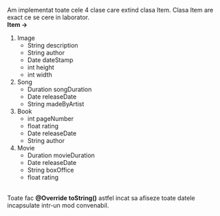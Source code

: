 <!DOCTYPE html>
<html>
  <headL>
  </head>  
  <body>
  <p>
    Am implementat toate cele 4 clase care extind clasa Item. Clasa Item are exact ce se cere in laborator.<br>
    <strong>Item -></strong><br>
    <ol>
      <li>Image
          <ul>
            <li>String description</li>
            <li>String author</li>
            <li>Date dateStamp</li>
            <li>int height</li>
            <li>int width</li>
          </ul>
      </li>
      <li>Song
          <ul>
            <li>Duration songDuration</li>
            <li>Date releaseDate</li>
            <li>String madeByArtist</li>
          </ul>
      </li>
      <li>Book
           <ul>
            <li>int pageNumber</li>
            <li>float rating</li>
            <li>Date releaseDate</li>
            <li>String author</li>
           </ul>
      </li>
      <li>Movie
        <ul>
            <li>Duration movieDuration</li>
            <li>Date releaseDate</li>
            <li>String boxOffice</li>
            <li>float rating</li>
        </ul>
      </li>
    </ol>
    <br>
    Toate fac <strong>@Override toString()</strong> astfel incat sa afiseze toate datele incapsulate intr-un mod convenabil.
  </p>
  </body>
</html>
